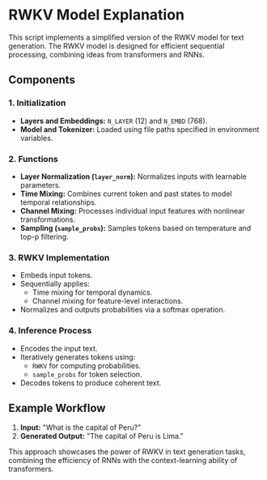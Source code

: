 # RWKV Model Explanation

This script implements a simplified version of the RWKV model for text generation. The RWKV model is designed for efficient sequential processing, combining ideas from transformers and RNNs.

## Components

### 1. Initialization

- **Layers and Embeddings:** `N_LAYER` (12) and `N_EMBD` (768).
- **Model and Tokenizer:** Loaded using file paths specified in environment variables.

### 2. Functions

- **Layer Normalization (`layer_norm`):** Normalizes inputs with learnable parameters.
- **Time Mixing:** Combines current token and past states to model temporal relationships.
- **Channel Mixing:** Processes individual input features with nonlinear transformations.
- **Sampling (`sample_probs`):** Samples tokens based on temperature and top-p filtering.

### 3. RWKV Implementation

- Embeds input tokens.
- Sequentially applies:
  - Time mixing for temporal dynamics.
  - Channel mixing for feature-level interactions.
- Normalizes and outputs probabilities via a softmax operation.

### 4. Inference Process

- Encodes the input text.
- Iteratively generates tokens using:
  - `RWKV` for computing probabilities.
  - `sample_probs` for token selection.
- Decodes tokens to produce coherent text.

## Example Workflow

1. **Input:** "What is the capital of Peru?"
2. **Generated Output:** "The capital of Peru is Lima."

This approach showcases the power of RWKV in text generation tasks, combining the efficiency of RNNs with the context-learning ability of transformers.

